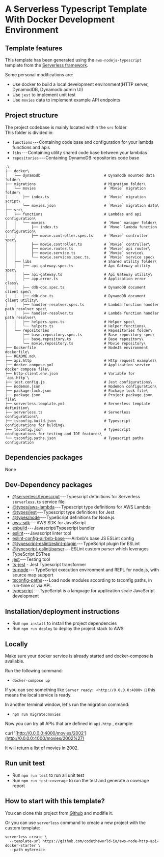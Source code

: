 # A Serverless Typescript Template With Docker Development Environment


## Template features

This template has been generated using the `aws-nodejs-typescript` template from the [Serverless framework](https://www.serverless.com/).

Some personal modifications are:

-   Use docker to build a local development environment(HTTP server, DynamodDB, Dynamodb admin UI)
-   Use `jest` to implement unit test
-   Use `movies` data to implement example API endpoints

## Project structure

The project codebase is mainly located within the `src` folder.\
This folder is divided in:

-   `functions` --- Containing code base and configuration for your lambda functions and apis
-   `libs` --- Containing utility shared code base between your lambdas
-   `repositories` --- Containing DynamoDB repositories code base

```
.\
├── docker\
│   └── dynamodb                             # Dynamodb mounted data folder\
├── migrations                               # Migration folder\
│   └── movies                               # `Movie` migration folder\
│       ├── index.ts                         # `Movie` migration script\
│       └── movies.json                      # `Movie` migration data\
├── src\
│   ├── functions                            # Lambdas and api configuration\
│   │   └── movies                           # `Move` manager folder\
│   │       ├── index.ts                     # `Move` lambda function configuration\
│   │       ├── movie.controller.spec.ts     # `Movie` controller spec\
│   │       ├── movie.controller.ts          # `Movie` controller\
│   │       ├── movie.router.ts              # `Movie` api router\
│   │       ├── movie.service.ts             # `Movie` service\
│   │       └── movie.services.spec.ts.      # `Movie` service spec\
│   ├── libs                                 # Shared utility folder\
│   │   ├── api-gateway.spec.ts              # Api Gateway utility spec\
│   │   ├── api-gateway.ts                   # Api Gateway utility\
│   │   ├── app.error.ts                     # Application error class\
│   │   ├── ddb-doc.spec.ts                  # DynamoDB document client spec\
│   │   ├── ddb-doc.ts                       # DynamoDB document client utility\
│   │   ├── handler-resolver.spec.ts         # Lambda function handler path resolver spec\
│   │   ├── handler-resolver.ts              # Lambda function handler path resolver\
│   │   ├── helpers.spec.ts                  # Helper spec\
│   │   └── helpers.ts                       # Helper functions\
│   └── repositories                         # Repositories folder\
│       ├── base.repository.spec.ts          # Base repository spec\
│       ├── base.repository.ts               # Base repository\
│       └── movie.repository.ts              # Movie repository\
├── Dockerfile                               # NodeJS environment dockerfile\
├── README.md\
├── api.http                                 # Http request examples\
├── docker-compose.yml                       # Application service docker compose file\
├── http-client.env.json                     # Variable for `api.http`\
├── jest.config.js                           # Jest configurations\
├── nodemon.json                             # Nodemon configuration\
├── package-lock.json                        # Package lock file\
├── package.json                             # Project package.json file\
├── serverless.template.yml                  # Serverless template definition\
├── serverless.ts                            # Serverless configurations\
├── tsconfig.build.json                      # Typescript configurations for bulding\
├── tsconfig.json                            # Typescript configurations for testing and IDE features\
└── tsconfig.paths.json                      # Typescript paths configuration
```

## Dependencies packages

None

## Dev-Dependency packages

-   [@serverless/typescript](https://www.npmjs.com/package/@serverless/typescript) --- Typescript definitions for Serverless `serverless.ts` service file.
-   [@types/aws-lambda](https://www.npmjs.com/package/@types/aws-lambda) --- Typescript type definitions for AWS Lambda
-   [@types/jest](https://www.npmjs.com/package/@types/jest) --- Typescript type definitions for Jest
-   [@types/node](https://www.npmjs.com/package/@types/node) --- TypeScript definitions for Node.js
-   [aws-sdk](https://www.npmjs.com/package/aws-sdk) --- AWS SDK for JavaScript
-   [esbuild](https://www.npmjs.com/package/esbuild) --- Javascript/Typescript bundler
-   [eslint](https://www.npmjs.com/package/eslint) --- Javascript linter tool
-   [eslint-config-airbnb-base ](https://www.npmjs.com/package/eslint-config-airbnb-base)--- Airbnb's base JS ESLint config
-   [@typescript-eslint/eslint-plugin](https://www.npmjs.com/package/@typescript-eslint/eslint-plugin) --- TypeScript plugin for ESLint
-   [@typescript-eslint/parser](https://www.npmjs.com/package/@typescript-eslint/parser) --- ESLint custom parser which leverages TypeScript ESTree
-   [jest](https://www.npmjs.com/package/jest) --- Testing tool
-   [ts-jest](https://www.npmjs.com/package/ts-jest) - Jest Typescript transformer
-   [ts-node](https://www.npmjs.com/package/ts-node) --- TypeScript execution environment and REPL for node.js, with source map support
-   [tsconfig-paths](https://www.npmjs.com/package/tsconfig-paths) --- Load node modules according to tsconfig paths, in run-time or via API.
-   [typescript](https://www.npmjs.com/package/typescript) --- TypeScript is a language for application scale JavaScript development

## Installation/deployment instructions

-   Run `npm install` to install the project dependencies
-   Run `npm run deploy` to deploy the project stack to AWS

## Locally

Make sure your docker service is already started and docker-compose is available.

Run the following command:

-   `docker-compose up`

If you can see something like `Server ready: <http://0.0.0.0:4000> 🚀` this means the local service is ready.

In another terminal window, let's run the migration command:

-   `npm run migrate:movies`

Now you can try all APIs that are defined in `api.http` , example:

curl '[http://0.0.0.0:4000/movies/2002'](http://0.0.0.0:4000/movies/2002%27)

It will return a list of movies in 2002.

## Run unit test

-   Run `npm run test` to run all unit test
-   Run `npm run test:coverage` to run the test and generate a coverage report

## How to start with this template?

You can clone this project from [Github](https://github.com/codetheworld-io/aws-node-http-api-docker-starter) and modifie it.

Or you can use `serverless` command to create a new project with the custom template:

```
serverless create \
  --template-url https://github.com/codetheworld-io/aws-node-http-api-docker-starter \
  --path myService
```
